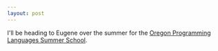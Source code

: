 ```yaml
---
layout: post
---
```


I'll be heading to Eugene over the summer for
the [Oregon Programming Languages Summer School][oplss].

[oplss]: https://www.cs.uoregon.edu/research/summerschool/summer17/

